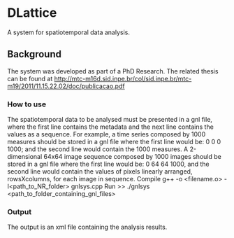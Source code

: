 # DLattice
A system for spatiotemporal data analysis.

## Background
The system was developed as part of a PhD Research. The related thesis can be found at http://mtc-m16d.sid.inpe.br/col/sid.inpe.br/mtc-m19/2011/11.15.22.02/doc/publicacao.pdf

### How to use
The spatiotemporal data to be analysed must be presented in a gnl file, where the first line contains the metadata and the next line contains the values as a sequence. For example, a time series composed by 1000 measures should be stored in a gnl file where the first line would be: 0 0 0 1000; and the second line would contain the 1000 measures. A 2-dimensional 64x64 image sequence composed by 1000 images should be stored in a gnl file where the first line would be: 0 64 64 1000, and the second line would contain the values of pixels linearly arranged, rowsXcolumns, for each image in sequence.
Compile g++ -o <filename.o> -I<path_to_NR_folder> gnlsys.cpp
Run >> ./gnlsys <path_to_folder_containing_gnl_files> 

### Output
The output is an xml file containing the analysis results.
